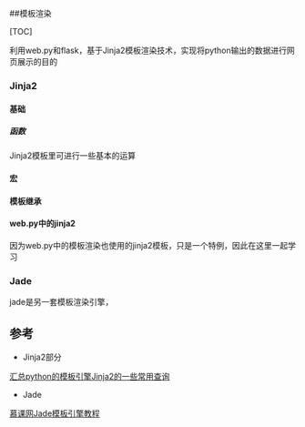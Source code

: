 ##模板渲染

[TOC]

利用web.py和flask，基于Jinja2模板渲染技术，实现将python输出的数据进行网页展示的目的

### Jinja2

####  基础

##### 函数

Jinja2模板里可进行一些基本的运算

#### 宏

#### 模板继承

#### web.py中的jinja2

因为web.py中的模板渲染也使用的jinja2模板，只是一个特例，因此在这里一起学习

### Jade

jade是另一套模板渲染引擎，

## 参考

- Jinja2部分

[ 汇总python的模板引擎Jinja2的一些常用查询](http://blog.csdn.net/kuaileboy1989/article/details/44195863)

- Jade

[慕课网Jade模板引擎教程](http://www.imooc.com/learn/259)